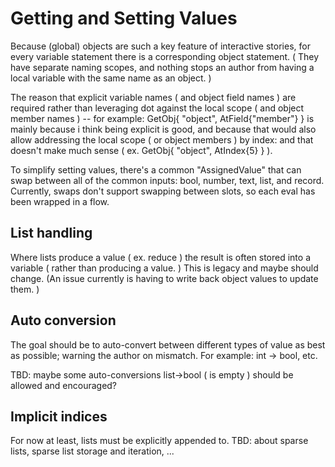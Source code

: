# Getting and Setting Values 

Because (global) objects are such a key feature of interactive stories, for every variable statement there is a corresponding object statement. ( They have separate naming scopes, and nothing stops an author from having a local variable with the same name as an object. )

The reason that explicit variable names ( and object field names ) are required rather than leveraging dot against the local scope ( and object member names ) -- for example: GetObj{ "object", AtField{"member"} } is mainly because i think being explicit is good, and because that would also allow addressing the local scope ( or object members ) by index: and that doesn't make much sense ( ex. GetObj{ "object", AtIndex{5} } ).

To simplify setting values, there's a common "AssignedValue" that can swap between all of the common inputs: bool, number, text, list, and record. Currently, swaps don't support swapping between slots, so each eval has been wrapped in a flow.

## List handling

Where lists produce a value ( ex. reduce ) the result is often stored into a variable ( rather than producing a value. ) This is legacy and maybe should change. (An issue currently is having to write back object values to update them. )


## Auto conversion 

The goal should be to auto-convert between different types of value as best as possible; warning the author on mismatch. For example: int -> bool, etc.

TBD: maybe some auto-conversions list->bool ( is empty ) should be allowed and encouraged?


## Implicit indices 

For now at least, lists must be explicitly appended to. TBD: about sparse lists, sparse list storage and iteration, ...